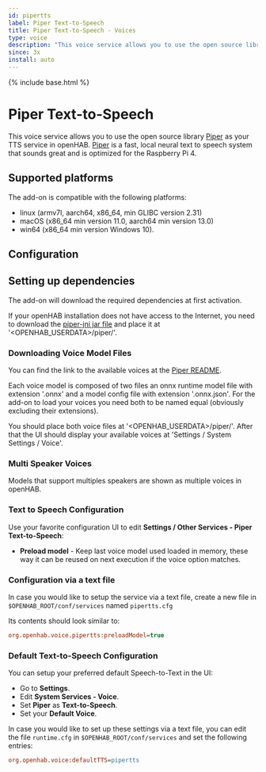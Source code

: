 ```yaml
---
id: pipertts
label: Piper Text-to-Speech
title: Piper Text-to-Speech - Voices
type: voice
description: "This voice service allows you to use the open source library [Piper](https://github.com/rhasspy/piper) as your TTS service in openHAB."
since: 3x
install: auto
---
```


<!-- Attention authors: Do not edit directly. Please add your changes to the appropriate source repository -->

{% include base.html %}

# Piper Text-to-Speech

This voice service allows you to use the open source library [Piper](https://github.com/rhasspy/piper) as your TTS service in openHAB.
[Piper](https://github.com/rhasspy/piper) is a fast, local neural text to speech system that sounds great and is optimized for the Raspberry Pi 4.

## Supported platforms

The add-on is compatible with the following platforms:

- linux (armv7l, aarch64, x86_64, min GLIBC version 2.31)
- macOS (x86_64 min version 11.0, aarch64 min version 13.0)
- win64 (x86_64 min version Windows 10).

## Configuration

## Setting up dependencies

The add-on will download the required dependencies at first activation.

If your openHAB installation does not have access to the Internet, you need to download the [piper-jni jar file](https://repo1.maven.org/maven2/io/github/givimad/piper-jni/1.2.0-c0670df/piper-jni-1.2.0-c0670df.jar) and place it at '<OPENHAB_USERDATA>/piper/'.

### Downloading Voice Model Files

You can find the link to the available voices at the [Piper README](https://github.com/rhasspy/piper).

Each voice model is composed of two files an onnx runtime model file with extension '.onnx' and a model config file with extension '.onnx.json'.
For the add-on to load your voices you need both to be named equal (obviously excluding their extensions).

You should place both voice files at '<OPENHAB_USERDATA>/piper/'.
After that the UI should display your available voices at 'Settings / System Settings / Voice'.

### Multi Speaker Voices

Models that support multiples speakers are shown as multiple voices in openHAB.

### Text to Speech Configuration

Use your favorite configuration UI to edit **Settings / Other Services - Piper Text-to-Speech**:

- **Preload model** - Keep last voice model used loaded in memory, these way it can be reused on next execution if the voice option matches.

### Configuration via a text file

In case you would like to setup the service via a text file, create a new file in `$OPENHAB_ROOT/conf/services` named `pipertts.cfg`

Its contents should look similar to:

```ini
org.openhab.voice.pipertts:preloadModel=true
```

### Default Text-to-Speech Configuration

You can setup your preferred default Speech-to-Text in the UI:

- Go to **Settings**.
- Edit **System Services - Voice**.
- Set **Piper** as **Text-to-Speech**.
- Set your **Default Voice**.

In case you would like to set up these settings via a text file, you can edit the file `runtime.cfg` in `$OPENHAB_ROOT/conf/services` and set the following entries:

```ini
org.openhab.voice:defaultTTS=pipertts
```
